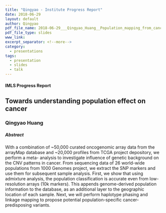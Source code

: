 ```yaml
---
title: "Qingyao - Institute Progress Report"
date: 2018-06-29
layout: default
author: Qingyao
pdf_file_name: 2018-06-29___Qingyao_Huang__Population_mapping_from_cancer_arrays__UZH_IMLS_progress_report.pdf
pdf_file_type: slides
www_link:
excerpt_separator: <!--more-->
category:
  - presentations
tags:
  - presentation
  - slides
  - talk
---
```


#### IMLS Progress Report
## Towards understanding population effect on cancer
### Qingyao Huang

<!--more-->

##### Abstract
With a combination of ~50,000 curated oncogenomic array data from the arrayMap database and ~20,000 profiles from TCGA project depository, we perform a meta- analysis to investigate influence of genetic background on the CNV patterns in cancer. From sequencing data of 26 world-wide populations from 1000 Genomes project, we extract the SNP markers and use them for subsequent sample analysis. First, we show that using admixture analysis, the population classification is accurate even from low- resolution arrays (10k markers). This appends genome-derived population information to the database, as an additional layer to the geographic location of each sample. Next, we will perform haplotype phasing and linkage mapping to propose potential population-specific cancer-predisposing variants.

